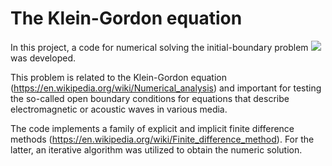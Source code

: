 # The Klein-Gordon equation
In this project, a code for numerical solving the initial-boundary problem
![ ](https://github.com/AndreyMaykov/The_Klein-Gordon_equation/blob/main/images/ibp_1.png)
was developed. 

This problem is related to the Klein-Gordon equation (https://en.wikipedia.org/wiki/Numerical_analysis) and important for testing the so-called open boundary conditions for equations that describe electromagnetic or acoustic waves in various media.

The code implements a family of explicit and implicit finite difference methods (https://en.wikipedia.org/wiki/Finite_difference_method). For the latter, an iterative algorithm was utilized to obtain the numeric solution. 
